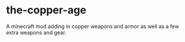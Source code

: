 # the-copper-age
A minecraft mod adding in copper weapons and armor as well as a few extra weapons and gear.